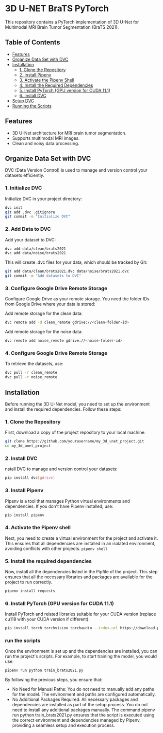 # 3D U-NET BraTS PyTorch

This repository contains a PyTorch implementation of 3D U-Net for Multimodal MRI Brain Tumor Segmentation (BraTS 2021).

## Table of Contents
- [Features](#features)
- [Organize Data Set with DVC](#organize-data-set-with-dvc)
- [Installation](#installation)
  - [1. Clone the Repository](#1-clone-the-repository)
  - [2. Install Pipenv](#2-install-pipenv)
  - [3. Activate the Pipenv Shell](#3-activate-the-pipenv-shell)
  - [4. Install the Required Dependencies](#4-install-the-required-dependencies)
  - [5. Install PyTorch (GPU version for CUDA 11.1)](#5-install-pytorch-gpu-version-for-cuda-111)
  - [6. Install DVC](#6-install-dvc)
- [Setup DVC](#setup-dvc)
- [Running the Scripts](#running-the-scripts)

## Features
- 3D U-Net architecture for MRI brain tumor segmentation.
- Supports multimodal MRI images.
- Clean and noisy data processing.

## Organize Data Set with DVC
DVC (Data Version Control) is used to manage and version control your datasets efficiently. 

### 1. Initialize DVC
Initialize DVC in your project directory:
```sh
dvc init
git add .dvc .gitignore
git commit -m "Initialize DVC"
```


### 2. Add Data to DVC
Add your dataset to DVC:
```sh
dvc add data/clean/brats2021
dvc add data/noise/brats2021
```

This will create .dvc files for your data, which should be tracked by Git:
```sh
git add data/clean/brats2021.dvc data/noise/brats2021.dvc
git commit -m "Add datasets to DVC"
```
### 3. Configure Google Drive Remote Storage
Configure Google Drive as your remote storage. You need the folder IDs from Google Drive where your data is stored:

Add remote storage for the clean data:
```sh
dvc remote add -d clean_remote gdrive://<clean-folder-id>

```
Add remote storage for the noise data:
```sh
dvc remote add noise_remote gdrive://<noise-folder-id>
```

### 4. Configure Google Drive Remote Storage
To retrieve the datasets, use:
```sh
dvc pull -r clean_remote
dvc pull -r noise_remote
```
## Installation

Before running the 3D U-Net model, you need to set up the environment and install the required dependencies. Follow these steps:

### 1. Clone the Repository

First, download a copy of the project repository to your local machine:

```sh
git clone https://github.com/yourusername/my_3d_unet_project.git
cd my_3d_unet_project
```
### 2. Install DVC
nstall DVC to manage and version control your datasets:
```sh
pip install dvc[gdrive]
```


### 3. Install Pipenv
Pipenv is a tool that manages Python virtual environments and dependencies. If you don't have Pipenv installed, use:
```sh
pip install pipenv
```
### 4. Activate the Pipenv shell
Next, you need to create a virtual environment for the project and activate it. This ensures that all dependencies are installed in an isolated environment, avoiding conflicts with other projects.
```pipenv shell```


### 5. Install the required dependencies
Now, install all the dependencies listed in the Pipfile of the project. This step ensures that all the necessary libraries and packages are available for the project to run correctly.

```sh
pipenv install requests
```

### 6. Install PyTorch (GPU version for CUDA 11.1)
Install PyTorch and related libraries suitable for your CUDA version (replace cu118 with your CUDA version if different):
```sh
pip install torch torchvision torchaudio --index-url https://download.pytorch.org/whl/cu118
```

### run the scripts
Once the environment is set up and the dependencies are installed, you can run the project's scripts. For example, to start training the model, you would use:
```sh
pipenv run python train_brats2021.py
```

By following the previous steps, you ensure that:

* No Need for Manual Paths: You do not need to manually add any paths for the model. The environment and paths are configured automatically.
* No Additional Packages Required: All necessary packages and dependencies are installed as part of the setup process. You do not need to install any additional packages manually.
The command pipenv run python train_brats2021.py ensures that the script is executed using the correct environment and dependencies managed by Pipenv, providing a seamless setup and execution process.





